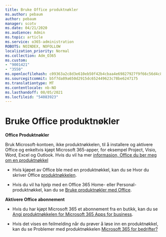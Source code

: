 ```yaml
---
title: Bruke Office produktnøkler
ms.author: pebaum
author: pebaum
manager: scotv
ms.date: 04/21/2020
ms.audience: Admin
ms.topic: article
ms.service: o365-administration
ROBOTS: NOINDEX, NOFOLLOW
localization_priority: Normal
ms.collection: Adm_O365
ms.custom:
- "9001421"
- "3550"
ms.openlocfilehash: c09363a2c8d3e610eb50f42b4cbaa4e69827927f9f66c56d4c88b7ede3d85126
ms.sourcegitcommit: b5f7da89a650d2915dc652449623c78be6247175
ms.translationtype: MT
ms.contentlocale: nb-NO
ms.lasthandoff: 08/05/2021
ms.locfileid: "54083923"
---
```

# <a name="using-office-product-keys"></a>Bruke Office produktnøkler

**Office Produktnøkler**

Bruk Microsoft-kontoen, ikke produktnøkkelen, til å installere og aktivere Office og enkeltvis kjøpt Microsoft 365-apper, for eksempel Project, Visio, Word, Excel og Outlook. Hvis du vil ha mer [informasjon, Office du ber meg om en produktnøkkel](https://support.office.com/article/12a5763a-d45c-4685-8c95-a44500213759?ui=en-US&rs=en-US&ad=US#bkmk_promptforpkey)

- Hvis kjøpet av Office ble med en produktnøkkel, kan du se Hvor du skriver Office [produktnøkkelen](https://support.office.com/article/Where-to-enter-your-Office-product-key-0a82e5ae-739e-4b92-a6f4-2ec780c185db).

- Hvis du vil ha hjelp med en Office 365 Home- eller Personal-produktnøkkel, kan du se [Bruke produktnøkler med Office](https://support.office.com/article/using-product-keys-with-office-12a5763a-d45c-4685-8c95-a44500213759).

**Aktivere Office abonnement** 

- Hvis du har kjøpt Microsoft 365 et abonnement fra en butikk, kan du se [Angi produktnøkkelen for Microsoft 365 Apps for business](https://docs.microsoft.com/microsoft-365/commerce/enter-your-product-key).

- Hvis det vises en feilmelding når du prøver å løse inn en produktnøkkel, kan du se Problemer med produktnøkkelen [Microsoft 365 for bedrifter?](https://docs.microsoft.com/microsoft-365/commerce/product-key-errors-and-solutions)

